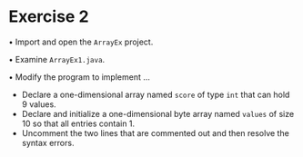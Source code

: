 # Exercise 2
• Import and open the `ArrayEx` project.

• Examine `ArrayEx1.java`.

• Modify the program to implement ...
- Declare a one-dimensional array named `score` of type `int` that can hold 9 values.
- Declare and initialize a one-dimensional byte array named `values` of size 10 so that all entries contain 1.
- Uncomment the two lines that are commented out and then resolve the syntax errors.